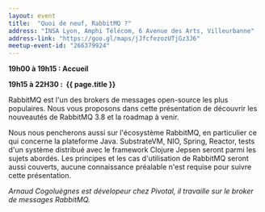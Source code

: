 ```yaml
---
layout: event
title:  "Quoi de neuf, RabbitMQ ?"
address: "INSA Lyon, Amphi Télécom, 6 Avenue des Arts, Villeurbanne"
address-link: "https://goo.gl/maps/jJfcfezozUTjGz3J6"
meetup-event-id: "266379924"
---
```


**19h00 à 19h15 : Accueil**

**19h15 à 22H30 :  {{ page.title }}**

RabbitMQ est l'un des brokers de messages open-source les plus populaires. Nous vous proposons dans cette présentation de découvrir les nouveautés de RabbitMQ 3.8 et la roadmap à venir.

Nous nous pencherons aussi sur l'écosystème RabbitMQ, en particulier ce qui concerne la plateforme Java. SubstrateVM, NIO,
Spring, Reactor, tests d'un système distribué avec le framework Clojure Jepsen seront parmi les sujets abordés.
Les principes et les cas d'utilisation de RabbitMQ seront aussi couverts, aucune connaissance préalable n'est requise pour suivre cette présentation.

*Arnaud Cogoluègnes est dévelopeur chez Pivotal, il travaille sur le broker de messages RabbitMQ.*

